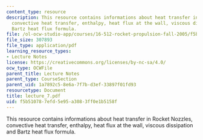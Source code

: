 ```yaml
---
content_type: resource
description: This resource contains informations about heat transfer in Rocket Nozzles,
  convective heat transfer, enthalpy, heat flux at the wall, viscous dissipation and
  Bartz heat flux formula.
file: /ol-ocw-studio-app/courses/16-512-rocket-propulsion-fall-2005/f5b510787efd5e95a3083ff0e1b5158f_lecture_7.pdf
file_size: 307893
file_type: application/pdf
learning_resource_types:
- Lecture Notes
license: https://creativecommons.org/licenses/by-nc-sa/4.0/
ocw_type: OCWFile
parent_title: Lecture Notes
parent_type: CourseSection
parent_uid: 1a7892c5-8e6a-7f7b-d3ef-33897f01fd93
resourcetype: Document
title: lecture_7.pdf
uid: f5b51078-7efd-5e95-a308-3ff0e1b5158f
---
```

This resource contains informations about heat transfer in Rocket Nozzles, convective heat transfer, enthalpy, heat flux at the wall, viscous dissipation and Bartz heat flux formula.